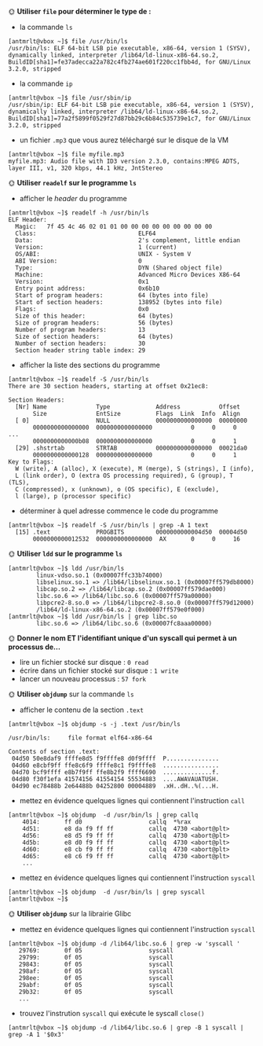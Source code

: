 🌞 **Utiliser `file` pour déterminer le type de :**

- la commande `ls`
```
[antmrlt@vbox ~]$ file /usr/bin/ls
/usr/bin/ls: ELF 64-bit LSB pie executable, x86-64, version 1 (SYSV), dynamically linked, interpreter /lib64/ld-linux-x86-64.so.2, BuildID[sha1]=fe37adecca22a782c4fb274ae601f220cc1fbb4d, for GNU/Linux 3.2.0, stripped
```
- la commande `ip`
```
[antmrlt@vbox ~]$ file /usr/sbin/ip
/usr/sbin/ip: ELF 64-bit LSB pie executable, x86-64, version 1 (SYSV), dynamically linked, interpreter /lib64/ld-linux-x86-64.so.2, BuildID[sha1]=77a2f5899f0529f27d87bb29c6b84c535739e1c7, for GNU/Linux 3.2.0, stripped
```
- un fichier `.mp3` que vous aurez téléchargé sur le disque de la VM
```
[antmrlt@vbox ~]$ file myfile.mp3
myfile.mp3: Audio file with ID3 version 2.3.0, contains:MPEG ADTS, layer III, v1, 320 kbps, 44.1 kHz, JntStereo
```

🌞 **Utiliser `readelf` sur le programme `ls`**

- afficher le *header* du programme
```
[antmrlt@vbox ~]$ readelf -h /usr/bin/ls
ELF Header:
  Magic:   7f 45 4c 46 02 01 01 00 00 00 00 00 00 00 00 00
  Class:                             ELF64
  Data:                              2's complement, little endian
  Version:                           1 (current)
  OS/ABI:                            UNIX - System V
  ABI Version:                       0
  Type:                              DYN (Shared object file)
  Machine:                           Advanced Micro Devices X86-64
  Version:                           0x1
  Entry point address:               0x6b10
  Start of program headers:          64 (bytes into file)
  Start of section headers:          138952 (bytes into file)
  Flags:                             0x0
  Size of this header:               64 (bytes)
  Size of program headers:           56 (bytes)
  Number of program headers:         13
  Size of section headers:           64 (bytes)
  Number of section headers:         30
  Section header string table index: 29
```
- afficher la liste des sections du programme
```
[antmrlt@vbox ~]$ readelf -S /usr/bin/ls
There are 30 section headers, starting at offset 0x21ec8:

Section Headers:
  [Nr] Name              Type             Address           Offset
       Size              EntSize          Flags  Link  Info  Align
  [ 0]                   NULL             0000000000000000  00000000
       0000000000000000  0000000000000000           0     0     0
...
       0000000000000b08  0000000000000000           0     0     1
  [29] .shstrtab         STRTAB           0000000000000000  00021da0
       0000000000000128  0000000000000000           0     0     1
Key to Flags:
  W (write), A (alloc), X (execute), M (merge), S (strings), I (info),
  L (link order), O (extra OS processing required), G (group), T (TLS),
  C (compressed), x (unknown), o (OS specific), E (exclude),
  l (large), p (processor specific)
```
- déterminer à quel adresse commence le code du programme
```
[antmrlt@vbox ~]$ readelf -S /usr/bin/ls | grep -A 1 text
  [15] .text             PROGBITS         0000000000004d50  00004d50
       0000000000012532  0000000000000000  AX       0     0     16
```

🌞 **Utiliser `ldd` sur le programme `ls`**

```
[antmrlt@vbox ~]$ ldd /usr/bin/ls
        linux-vdso.so.1 (0x00007ffc33b74000)
        libselinux.so.1 => /lib64/libselinux.so.1 (0x00007ff579db8000)
        libcap.so.2 => /lib64/libcap.so.2 (0x00007ff579dae000)
        libc.so.6 => /lib64/libc.so.6 (0x00007ff579a00000)
        libpcre2-8.so.0 => /lib64/libpcre2-8.so.0 (0x00007ff579d12000)
        /lib64/ld-linux-x86-64.so.2 (0x00007ff579e0f000)
[antmrlt@vbox ~]$ ldd /usr/bin/ls | grep libc.so
        libc.so.6 => /lib64/libc.so.6 (0x00007fc8aaa00000)
```

🌞 **Donner le nom ET l'identifiant unique d'un syscall qui permet à un processus de...**

- lire un fichier stocké sur disque : `0 read`
- écrire dans un fichier stocké sur disque : `1 write`
- lancer un nouveau processus : `57 fork`

🌞 **Utiliser `objdump`** sur la commande `ls`

- afficher le contenu de la section `.text`
```
[antmrlt@vbox ~]$ objdump -s -j .text /usr/bin/ls

/usr/bin/ls:     file format elf64-x86-64

Contents of section .text:
 04d50 50e8daf9 ffffe8d5 f9ffffe8 d0f9ffff  P...............
 04d60 e8cbf9ff ffe8c6f9 ffffe8c1 f9ffffe8  ................
 04d70 bcf9ffff e8b7f9ff ffe8b2f9 ffff6690  ..............f.
 04d80 f30f1efa 41574156 41554154 55534883  ....AWAVAUATUSH.
 04d90 ec78488b 2e64488b 04252800 00004889  .xH..dH..%(...H.
```
- mettez en évidence quelques lignes qui contiennent l'instruction `call`
```
[antmrlt@vbox ~]$ objdump  -d /usr/bin/ls | grep callq
    4014:       ff d0                   callq  *%rax
    4d51:       e8 da f9 ff ff          callq  4730 <abort@plt>
    4d56:       e8 d5 f9 ff ff          callq  4730 <abort@plt>
    4d5b:       e8 d0 f9 ff ff          callq  4730 <abort@plt>
    4d60:       e8 cb f9 ff ff          callq  4730 <abort@plt>
    4d65:       e8 c6 f9 ff ff          callq  4730 <abort@plt>
    ...
```
- mettez en évidence quelques lignes qui contiennent l'instruction `syscall`
```
[antmrlt@vbox ~]$ objdump  -d /usr/bin/ls | grep syscall
[antmrlt@vbox ~]$
```

🌞 **Utiliser `objdump`** sur la librairie Glibc

- mettez en évidence quelques lignes qui contiennent l'instruction `syscall`
```
[antmrlt@vbox ~]$ objdump -d /lib64/libc.so.6 | grep -w 'syscall '
   29769:       0f 05                   syscall
   29799:       0f 05                   syscall
   29843:       0f 05                   syscall
   298af:       0f 05                   syscall
   298ee:       0f 05                   syscall
   29abf:       0f 05                   syscall
   29b32:       0f 05                   syscall
   ...
```
- trouvez l'instrution `syscall` qui exécute le syscall `close()`
```
[antmrlt@vbox ~]$ objdump -d /lib64/libc.so.6 | grep -B 1 syscall | grep -A 1 '$0x3'
```
